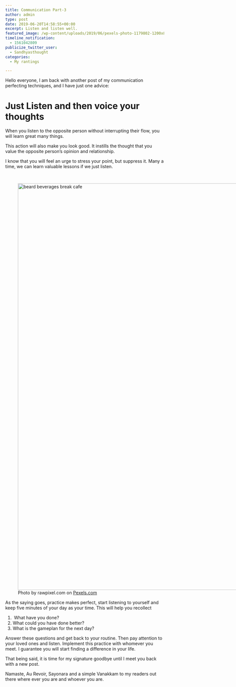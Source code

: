 ```yaml
---
title: Communication Part-3
author: admin
type: post
date: 2019-06-20T14:58:55+00:00
excerpt: Listen and listen well.
featured_image: /wp-content/uploads/2019/06/pexels-photo-1179802-1200x852.jpeg
timeline_notification:
  - 1561042809
publicize_twitter_user:
  - Sandhyasthought
categories:
  - My rantings

---
```

Hello everyone, I am back with another post of my communication perfecting techniques, and I have just one advice:

# **Just Listen and then voice your thoughts**

When you listen to the opposite person without interrupting their flow, you will learn great many things.

This action will also make you look good. It instills the thought that you value the opposite person&#8217;s opinion and relationship.

I know that you will feel an urge to stress your point, but suppress it. Many a time, we can learn valuable lessons if we just listen.

&nbsp;

<figure id="attachment_media-11" aria-describedby="caption-attachment-media-11" style="width: 1880px" class="wp-caption alignnone"><img class="alignnone size-full wp-image-442" src="/wp-content/uploads/2019/06/pexels-photo-630831.jpeg" alt="beard beverages break cafe" width="1880" height="1288" srcset="/wp-content/uploads/2019/06/pexels-photo-630831.jpeg 1880w, /wp-content/uploads/2019/06/pexels-photo-630831-300x206.jpeg 300w, /wp-content/uploads/2019/06/pexels-photo-630831-1024x702.jpeg 1024w, /wp-content/uploads/2019/06/pexels-photo-630831-768x526.jpeg 768w, /wp-content/uploads/2019/06/pexels-photo-630831-1536x1052.jpeg 1536w, /wp-content/uploads/2019/06/pexels-photo-630831-1200x822.jpeg 1200w" sizes="(max-width: 1880px) 100vw, 1880px" /><figcaption id="caption-attachment-media-11" class="wp-caption-text">Photo by rawpixel.com on <a href="https://www.pexels.com/photo/beard-beverages-break-cafe-630831/" rel="nofollow">Pexels.com</a></figcaption></figure>

As the saying goes, practice makes perfect, start listening to yourself and keep five minutes of your day as your time. This will help you recollect

  1.  What have you done?
  2. What could you have done better?
  3. What is the gameplan for the next day?

Answer these questions and get back to your routine. Then pay attention to your loved ones and listen. Implement this practice with whomever you meet. I guarantee you will start finding a difference in your life.

That being said, it is time for my signature goodbye until I meet you back with a new post.

Namaste, Au Revoir, Sayonara and a simple Vanakkam to my readers out there where ever you are and whoever you are.